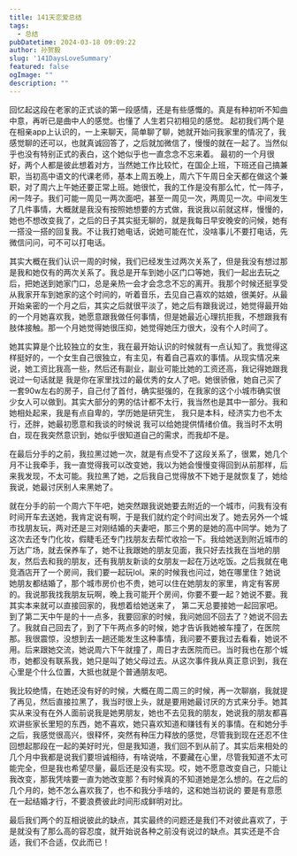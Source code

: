 ```yaml
---
title: 141天恋爱总结
tags:
  - 总结
pubDatetime: 2024-03-18 09:09:22
author: 孙贺毅
slug: '141DaysLoveSummary'
featured: false
ogImage: ""
description: ""
---
```

<!-- TOC -->
回忆起这段在老家的正式谈的第一段感情，还是有些感慨的。真是有种初听不知曲中意，再听已是曲中人的感觉。也懂了 人生若只初相见的感觉。
起初我们两个是在相亲app上认识的，一上来聊天，简单聊了聊，她就开始问我家里的情况了，我感觉聊的还可以，也就真诚回答了，之后就加微信了，慢慢的就在一起了。当然似乎也没有特别正式的表白，这个她似乎也一直念念不忘来着。
最初的一个月很好，两个人都是彼此想着对方，当然她工作比较忙，在国企上班，下班还自己搞兼职，当初高中语文的代课老师，基本上周五晚上，周六下午周日全天都在做这个兼职，对了周六上午她还要正常上班。她很忙，我的工作是没有那么忙，忙一阵子，闲一阵子。我们可能一周见一两次面吧，甚至一周见一次，两周见一次。中间发生了几件事情，大概就是我没有按照她想要的方式做，我说我以前就这样，慢慢的，她也不想改变我了，之后的日子其实挺无聊的，就是我每日早安晚安的问候，她有一搭没一搭的回复我。不让我打她电话，说她可能在忙，没啥事儿不要打电话，先微信问问，可不可以打电话。

其实大概在我们认识一周的时候，我们已经发生过两次关系了，但是我没有想过那是我和她仅有的两次关系了。我总是开车到她小区门口等她，我们一起出去玩之后，把她送到她家门口，总是亲热一会才会念念不忘的离开。我那个时候还挺享受从我家开车到她家的这个时间的，听着音乐，去见自己喜欢的姑娘，很美好。从最开始亲密的一个月之后，其实之后就很平淡了，她之后有跟我说过，她觉得最开始的一个月她喜欢我，她愿意跟我做任何事情，但是她最近心理抗拒我，不想跟我有肢体接触。那一个月她觉得她很压抑，她觉得她压力很大，没有个人时间了。

她其实算是个比较独立的女生，我在最开始认识的时候就有一点认知了。我觉得这样挺好的，一个女生自己很独立，有主见，有着自己喜欢的事情。从现实情况来说，她工资比我高一些，然后还有副业，副业可能比她的工资还高，我记得她跟我说过一句话就是 我是你在家里找过的最优秀的女人了吧。她很骄傲，她自己买了一套90w左右的房子，自己付了首付，确实挺强的，在我家的这个小城市确实很少女人可以做到。其实大部分的男的估计都不太行，我当然也是其中一部分。我和她相处起来，我是有点自卑的，学历她是研究生， 我只是本科，经济实力也不太行，还胖，她最初愿意和我谈的时候说 我可以给她提供情绪价值。我当时不太明白，现在我突然意识到，她似乎很知道自己的需求，而我却不是。

在最后分手的之前，我拉黑过她一次，就是有点受不了这段关系了，很累，她几个月不让我牵手，我一直觉得我可以改变她，我以为她会慢慢变得回到从前那样，后来我发现，不太可能。我拉黑了她，之后我自己觉得放不下她于是就恢复了，她给我说，她最讨厌别人来黑她了。

就在分手的前一个周六下午吧，她突然跟我说她要去附近的一个城市，问我有没有时间开车去送她，我肯定说有啊，于是我们就约定个时间出发了。她去另外一个城市找朋友玩，两对还是三对刚结婚的夫妻吧，那三个男的是她的高中同学。她为了这次去还专门化妆，假睫毛还专门找朋友去帮忙收拾一下。我给她送到附近城市的万达广场，就去保养车了，她不让我跟她的朋友见面，我只好去找我在当地的朋友，然后去和我的朋友，还有我朋友新谈的女朋友一起在万达吃饭。之后我就在电竞酒店开了一个房间，我们要一起玩lol。来的时候我也问过，她在哪里住？她说她朋友都结婚了，那个城市房价也不贵，她可以住在她朋友的家里，肯定有客房的。我说那我找我朋友玩啊，晚上我可能开个房间，你要不要一起？她说不要。我其实本来就可以直接回家的，我想着给她送来了， 第二天总要接她一起回家吧。到了第二天中午是的十一点多，我要回家的时候，我问她回不回去了？她说不回去了。我就自己回去了，到了下午两点多的时候，她才告诉我她被车撞了，在医院那。我很震惊，没想到去一趟还能发生这种事情，我问要不要我过去看看，她说不用。后来跟她交流，她说周六下午就撞了，周日才去医院而已。当时我也在那个城市，她都没有联系我，她只是叫了她父母过去。从这次事件我从真正意识到，我在心里是个什么位置，大抵也就是个普通朋友吧。

我比较绝情，在她还没有好的时候，大概在周二周三的时候，再一次聊崩，我就提了再见，然后直接拉黑了，我当时很上头，就是要用她最讨厌的方式来分手。她其实从来没有在外人面前说我是她男朋友，她也不去见我的朋友，她说我的朋友都喜欢讲些家长里短的东西，她不喜欢，她只喜欢知道和赚钱有关的事情。在和她分手之后，我感觉很高兴，很释怀，突然有种压力释放的感觉，尽管我到现在还忍不住回想起那段在一起的美好时光，但是我知道，我们回不到从前了。其实后来相处的几个月中我都是说我们要坦诚相待，有啥说啥，不要藏在心里，尽管我知道不太可能完全，但是我也希望尽量，最后还是没有实现。哎，她不愿意改变自己，只能让我改变，那我凭啥要一直为她改变那？有时候真的不知道她是怎么想的。在之后的几个月的，她不怎么喜欢我了，也不和我分手啥的，这和她当初说的 要是有意愿在一起结婚才行，不要浪费彼此时间形成鲜明对比。

最后我们两个的互相说彼此的缺点，其实最终的问题还是我们不对彼此喜欢了，于是就没有了那么高的容忍度，就开始说各种之前没有说过的缺点。其实还是不合适，我们不合适，仅此而已！
